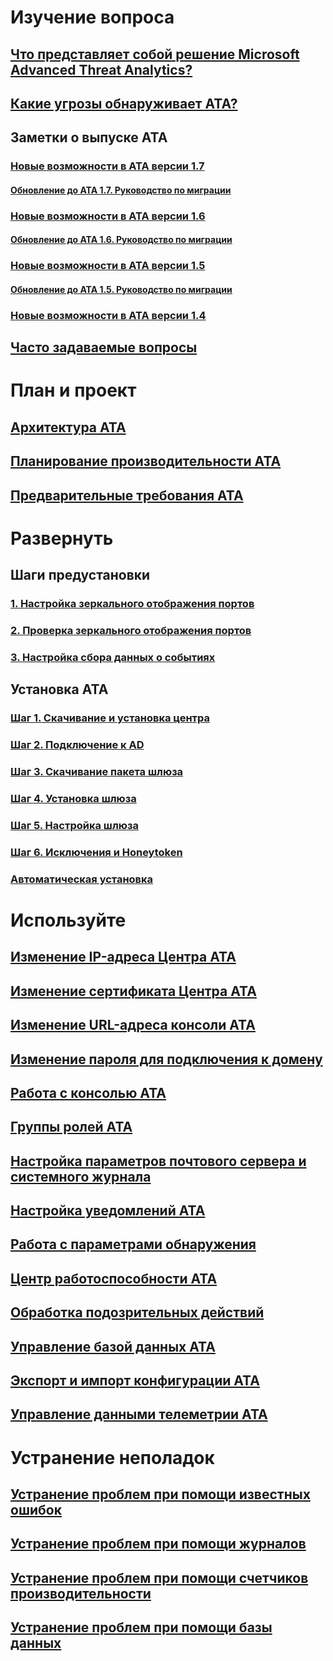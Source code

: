 # Изучение вопроса
## [Что представляет собой решение Microsoft Advanced Threat Analytics?](/advanced-threat-analytics/understand-explore/what-is-ata.md)
## [Какие угрозы обнаруживает ATA?](/advanced-threat-analytics/understand-explore/ata-threats.md)
## Заметки о выпуске ATA
### [Новые возможности в ATA версии 1.7](/advanced-threat-analytics/understand-explore/whats-new-version-1.7.md)
#### [Обновление до ATA 1.7. Руководство по миграции](/advanced-threat-analytics/understand-explore/ata-update-1.7-migration-guide.md)
### [Новые возможности в ATA версии 1.6](/advanced-threat-analytics/understand-explore/whats-new-version-1.6.md)
#### [Обновление до ATA 1.6. Руководство по миграции](/advanced-threat-analytics/understand-explore/ata-update-1.6-migration-guide.md)
### [Новые возможности в ATA версии 1.5](/advanced-threat-analytics/understand-explore/whats-new-version-1.5.md)
#### [Обновление до ATA 1.5. Руководство по миграции](/advanced-threat-analytics/understand-explore/ata-update-1.5-migration-guide.md)
### [Новые возможности в ATA версии 1.4](/advanced-threat-analytics/understand-explore/whats-new-version-1.4.md)
## [Часто задаваемые вопросы](/advanced-threat-analytics/understand-explore/ata-technical-faq.md)
# План и проект
## [Архитектура ATA](/advanced-threat-analytics/plan-design/ata-architecture.md)
## [Планирование производительности ATA](/advanced-threat-analytics/plan-design/ata-capacity-planning.md)
## [Предварительные требования ATA](/advanced-threat-analytics/plan-design/ata-prerequisites.md)
# Развернуть
## Шаги предустановки
### [1. Настройка зеркального отображения портов](/advanced-threat-analytics/deploy-use/configure-port-mirroring.md)
### [2. Проверка зеркального отображения портов](/advanced-threat-analytics/deploy-use/validate-port-mirroring.md)
### [3. Настройка сбора данных о событиях](/advanced-threat-analytics/deploy-use/configure-event-collection.md)
## Установка ATA
### [Шаг 1. Скачивание и установка центра](/advanced-threat-analytics/deploy-use/install-ata-step1.md)
### [Шаг 2. Подключение к AD](/advanced-threat-analytics/deploy-use/install-ata-step2.md)
### [Шаг 3. Скачивание пакета шлюза](/advanced-threat-analytics/deploy-use/install-ata-step3.md)
### [Шаг 4. Установка шлюза](/advanced-threat-analytics/deploy-use/install-ata-step4.md)
### [Шаг 5. Настройка шлюза](/advanced-threat-analytics/deploy-use/install-ata-step5.md)
### [Шаг 6. Исключения и Honeytoken](/advanced-threat-analytics/deploy-use/install-ata-step6.md)
### [Автоматическая установка](/advanced-threat-analytics/deploy-use/ata-silent-installation.md)
# Используйте
## [Изменение IP-адреса Центра ATA](/advanced-threat-analytics/deploy-use/modifying-ata-config-centerip.md)
## [Изменение сертификата Центра ATA](/advanced-threat-analytics/deploy-use/modifying-ata-config-centercert.md)
## [Изменение URL-адреса консоли ATA](/advanced-threat-analytics/deploy-use/modifying-ata-config-consoleurl.md)
## [Изменение пароля для подключения к домену](/advanced-threat-analytics/deploy-use/modifying-ata-config-dcpassword.md)
## [Работа с консолью ATA](/advanced-threat-analytics/deploy-use/working-with-ata-console.md)
## [Группы ролей ATA](/advanced-threat-analytics/deploy-use/ata-role-groups.md)
## [Настройка параметров почтового сервера и системного журнала](/advanced-threat-analytics/deploy-use/setting-syslog-email-server-settings.md)
## [Настройка уведомлений ATA](/advanced-threat-analytics/deploy-use/setting-ata-alerts.md)
## [Работа с параметрами обнаружения](/advanced-threat-analytics/deploy-use/working-with-detection-settings.md)
## [Центр работоспособности ATA](/advanced-threat-analytics/deploy-use/ata-health-center.md)
## [Обработка подозрительных действий](/advanced-threat-analytics/deploy-use/working-with-suspicious-activities.md)
## [Управление базой данных ATA](/advanced-threat-analytics/deploy-use/ata-database-management.md)
## [Экспорт и импорт конфигурации ATA](/advanced-threat-analytics/deploy-use/ata-configuration-file.md)
## [Управление данными телеметрии ATA](/advanced-threat-analytics/deploy-use/manage-telemetry-settings.md)
# Устранение неполадок
## [Устранение проблем при помощи известных ошибок](/advanced-threat-analytics/troubleshoot/troubleshooting-ata-known-errors.md)
## [Устранение проблем при помощи журналов](/advanced-threat-analytics/troubleshoot/troubleshooting-ata-using-logs.md)
## [Устранение проблем при помощи счетчиков производительности](/advanced-threat-analytics/troubleshoot/troubleshooting-ata-using-perf-counters.md)
## [Устранение проблем при помощи базы данных](/advanced-threat-analytics/troubleshoot/troubleshooting-ata-using-ata-database.md)


<!--HONumber=Feb17_HO1-->


